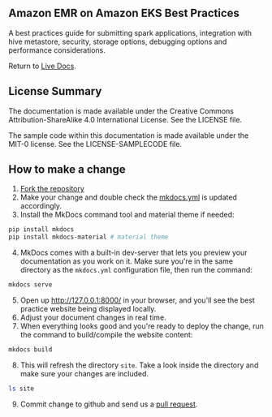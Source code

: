 ## Amazon EMR on Amazon EKS Best Practices

A best practices guide for submitting spark applications, integration with hive metastore, security, storage options, debugging options and performance considerations.

Return to [Live Docs](https://aws.github.io/aws-emr-containers-best-practices/).

## License Summary

The documentation is made available under the Creative Commons Attribution-ShareAlike 4.0 International License. See the LICENSE file.

The sample code within this documentation is made available under the MIT-0 license. See the LICENSE-SAMPLECODE file.

## How to make a change
1. [Fork the repository](https://docs.github.com/en/get-started/quickstart/fork-a-repo#forking-a-repository)
2. Make your change and double check the [mkdocs.yml](./mkdocs.yml) is updated accordingly.
3. Install the MkDocs command tool and material theme if needed:
```bash
pip install mkdocs
pip install mkdocs-material # material theme
```
4. MkDocs comes with a built-in dev-server that lets you preview your documentation as you work on it. Make sure you're in the same directory as the `mkdocs.yml` configuration file, then run the command:
```bash
mkdocs serve
```
5. Open up http://127.0.0.1:8000/ in your browser, and you'll see the best practice website being displayed locally.
6. Adjust your document changes in real time.
7. When everything looks good and you're ready to deploy the change, run the command to build/compile the website content:
```bash
mkdocs build
```
8. This will refresh the directory `site`. Take a look inside the directory and make sure your changes are included.
```bash
ls site
```
9. Commit change to github and send us a [pull request](https://docs.github.com/en/pull-requests/collaborating-with-pull-requests/proposing-changes-to-your-work-with-pull-requests/creating-a-pull-request-from-a-fork).
